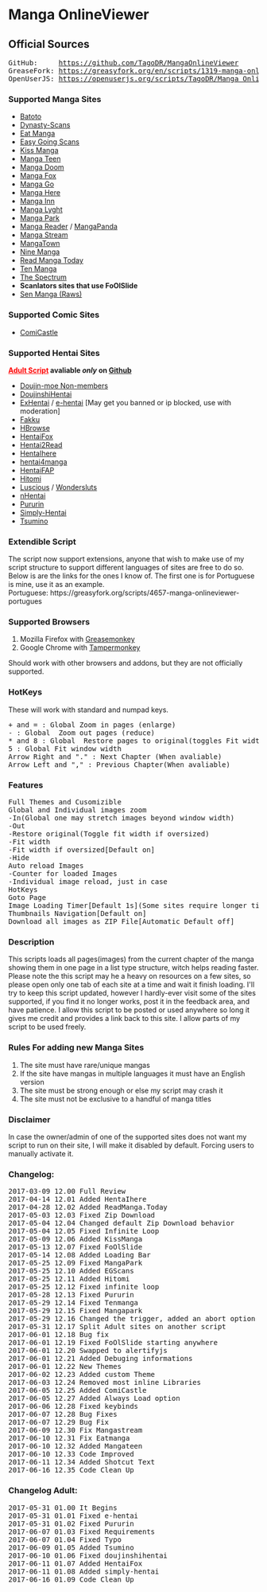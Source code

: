 <h1>Manga OnlineViewer</h1>
<h2>Official Sources</h2>
<pre>
GitHub:     <a href="https://github.com/TagoDR/MangaOnlineViewer">https://github.com/TagoDR/MangaOnlineViewer</a>
GreaseFork: <a href="https://greasyfork.org/en/scripts/1319-manga-onlineviewer">https://greasyfork.org/en/scripts/1319-manga-onlineviewer</a>
OpenUserJS: <a href="https://openuserjs.org/scripts/TagoDR/Manga_OnlineViewer">https://openuserjs.org/scripts/TagoDR/Manga_OnlineViewer</a>
</pre>

<h3>Supported Manga Sites</h3>
<ul><li><a href="http://bato.to/">Batoto</a></li>
<li><a href="https://dynasty-scans.com/">Dynasty-Scans</a></li>
<li><a href="http://eatmanga.me/">Eat Manga</a></li>
<li><a href="http://read.egscans.com/">Easy Going Scans</a></li>
<li><a href="http://kissmanga.com/">Kiss Manga</a></li>
<li><a href="http://www.mangateen.com/">Manga Teen</a></li>
<li><a href="https://mangadoom.co/">Manga Doom</a></li>
<li><a href="http://mangafox.me/">Manga Fox</a></li>
<li><a href="http://www.mangago.me/">Manga Go</a></li>
<li><a href="http://www.mangahere.co/">Manga Here</a></li>
<li><a href="http://www.mangainn.net/">Manga Inn</a></li>
<li><a href="http://manga.lyght.net/">Manga Lyght</a></li>
<li><a href="http://mangapark.me/">Manga Park</a></li>
<li><a href="http://www.mangareader.net/">Manga Reader</a> / <a href="http://www.mangapanda.com/">MangaPanda</a></li>
<li><a href="http://mangastream.com/">Manga Stream</a></li>
<li><a href="http://www.mangatown.com/">MangaTown</a></li>
<li><a href="http://ninemanga.com/">Nine Manga</a></li>
<li><a href="http://www.readmanga.today/">Read Manga Today</a></li>
<li><a href="http://www.tenmanga.com/">Ten Manga</a></li>
<li><a href="http://www.thespectrum.net/">The Spectrum</a></li>
<li><b>Scanlators sites that use FoOlSlide</b></li>
<li><a href="http://raw.senmanga.com/">Sen Manga (Raws)</a></li></ul>
<h3>Supported Comic Sites</h3>
<ul><li><a href="http://www.comicastle.org/">ComiCastle</a></li></ul>
<h3>Supported Hentai Sites</h3> <b><a style="color: red;" href="https://github.com/TagoDR/MangaOnlineViewer/raw/master/Manga_OnlineViewer_Adult.user.js">Adult Script</a> avaliable <i>only</i> on <a href='https://github.com/TagoDR/MangaOnlineViewer'>Github</a></b>
<ul><li><a href="https://doujins.com/">Doujin-moe Non-members</a></li>
<li><a href="http://doujinshihentai.com/">DoujinshiHentai</a></li>
<li><a href="https://exhentai.org/">ExHentai</a> / <a href="https://e-hentai.org/">e-hentai</a> [May get you banned or ip blocked, use with moderation]</li>
<li><a href="https://www.fakku.net/">Fakku</a></li>
<li><a href="http://www.hbrowse.com/">HBrowse</a></li>
<li><a href="http://www.hentaifox.com/">HentaiFox</a></li>
<li><a href="http://hentai2read.com/">Hentai2Read</a></li>
<li><a href="https://www.hentaihere.com/">HentaIhere</a></li>
<li><a href="http://hentai4manga.com/">hentai4manga</a></li>
<li><a href="http://mangafap.com/">HentaiFAP</a></li>
<li><a href="https://hitomi.la/">Hitomi</a></li>
<li><a href="https://luscious.net/">Luscious</a> / <a href="https://www.wondersluts.com/">Wondersluts</a></li>
<li><a href="https://nhentai.net/">nHentai</a></li>
<li><a href="http://pururin.us/">Pururin</a></li>
<li><a href="http://simply-hentai.com/">Simply-Hentai</a></li>
<li><a href="http://tsumino.com/">Tsumino</a></li></ul>

<h3>Extendible Script</h3>
The script now support extensions, anyone that wish to make use of my script structure to support different languages of sites are free to do so. Below is are the links for the ones I know of. The first one is for Portuguese is mine, use it as an example.</br>
Portuguese: https://greasyfork.org/scripts/4657-manga-onlineviewer-portugues

<h3>Supported Browsers</h3>
<ol><li>Mozilla Firefox with <a href="https://addons.mozilla.org/en-US/firefox/addon/greasemonkey/">Greasemonkey</a></li>
<li>Google Chrome with <a href="https://chrome.google.com/webstore/detail/tampermonkey/dhdgffkkebhmkfjojejmpbldmpobfkfo?hl=en">Tampermonkey</a></li></ol>
Should work with other browsers and addons, but they are not officially supported.


<h3>HotKeys</h3>These will work with standard and numpad keys.
<pre>
+ and = : Global Zoom in pages (enlarge)
- : Global  Zoom out pages (reduce)
* and 8 : Global  Restore pages to original(toggles Fit width if oversized)
5 : Global Fit window width
Arrow Right and "." : Next Chapter (When avaliable)
Arrow Left and "," : Previous Chapter(When avaliable)
</pre>

<h3>Features</h3>
<pre>
Full Themes and Cusomizible
Global and Individual images zoom
-In(Global one may stretch images beyond window width)
-Out
-Restore original(Toggle fit width if oversized)
-Fit width
-Fit width if oversized[Default on]
-Hide
Auto reload Images
-Counter for loaded Images
-Individual image reload, just in case
HotKeys
Goto Page
Image Loading Timer[Default 1s](Some sites require longer timers. eg.:ExHentai,e-hentai)
Thumbnails Navigation[Default on]
Download all images as ZIP File[Automatic Default off]
</pre>

<h3>Description</h3>This scripts loads all pages(images) from the current chapter of the manga showing them in one page in a list type structure, witch helps reading faster.
Please note the this script may he a heavy on resources on a few sites, so please open only one tab of each site at a time and wait it finish loading.
I'll try to keep this script updated, however I hardly-ever visit some of the sites supported, if you find it no longer works, post it in the feedback area, and have patience.
I allow this script to be posted or used anywhere so long it gives me credit and provides a link back to this site. I allow parts of my script to be used freely.

<h3>Rules For adding new Manga Sites</h3>
<ol><li>The site must have rare/unique mangas</li>
<li>If the site have mangas in multiple languages it must have an English version</li>
<li>The site must be strong enough or else my script may crash it</li>
<li>The site must not be exclusive to a handful of manga titles</li></ol>

<h3>Disclaimer</h3>In case the owner/admin of one of the supported sites does not want my script to run on their site, I will make it disabled by default. Forcing users to manually activate it.

<h3>Changelog:</h3>
<pre>
2017-03-09 12.00 Full Review
2017-04-14 12.01 Added HentaIhere
2017-04-28 12.02 Added ReadManga.Today
2017-05-03 12.03 Fixed Zip Download
2017-05-04 12.04 Changed default Zip Download behavior
2017-05-04 12.05 Fixed Infinite Loop
2017-05-09 12.06 Added KissManga
2017-05-13 12.07 Fixed FoOlSlide
2017-05-14 12.08 Added Loading Bar
2017-05-25 12.09 Fixed MangaPark
2017-05-25 12.10 Added EGScans
2017-05-25 12.11 Added Hitomi
2017-05-25 12.12 Fixed infinite loop
2017-05-28 12.13 Fixed Pururin
2017-05-29 12.14 Fixed Tenmanga
2017-05-29 12.15 Fixed Mangapark
2017-05-29 12.16 Changed the trigger, added an abort option
2017-05-31 12.17 Split Adult sites on another script
2017-06-01 12.18 Bug fix
2017-06-01 12.19 Fixed FoOlSlide starting anywhere
2017-06-01 12.20 Swapped to alertifyjs
2017-06-01 12.21 Added Debuging informations
2017-06-01 12.22 New Themes
2017-06-02 12.23 Added custom Theme
2017-06-03 12.24 Removed most inline Libraries
2017-06-05 12.25 Added ComiCastle
2017-06-05 12.27 Added Always Load option
2017-06-06 12.28 Fixed keybinds
2017-06-07 12.28 Bug Fixes
2017-06-07 12.29 Bug Fix
2017-06-09 12.30 Fix Mangastream
2017-06-10 12.31 Fix Eatmanga
2017-06-10 12.32 Added Mangateen
2017-06-10 12.33 Code Improved
2017-06-11 12.34 Added Shotcut Text
2017-06-16 12.35 Code Clean Up
</pre>
<h3>Changelog Adult:</h3>
<pre>
2017-05-31 01.00 It Begins
2017-05-31 01.01 Fixed e-hentai
2017-05-31 01.02 Fixed Pururin
2017-06-07 01.03 Fixed Requirements
2017-06-07 01.04 Fixed Typo
2017-06-09 01.05 Added Tsumino
2017-06-10 01.06 Fixed doujinshihentai
2017-06-11 01.07 Added HentaiFox
2017-06-11 01.08 Added simply-hentai
2017-06-16 01.09 Code Clean Up
</pre>
